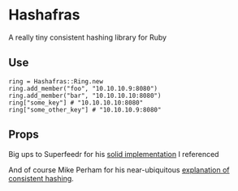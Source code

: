 Hashafras
========

A really tiny consistent hashing library for Ruby

Use
---

    ring = Hashafras::Ring.new
    ring.add_member("foo", "10.10.10.9:8080")
    ring.add_member("bar", "10.10.10.10:8080")
    ring["some_key"] # "10.10.10.10:8080"
    ring["some_other_key"] # "10.10.10.9:8080"


Props
------

Big ups to Superfeedr for his [solid implementation](https://github.com/superfeedr/consistent_hashr) I referenced 

And of course Mike Perham for his near-ubiquitous [explanation of consistent hashing](http://www.mikeperham.com/2009/01/14/consistent-hashing-in-memcache-client/).
